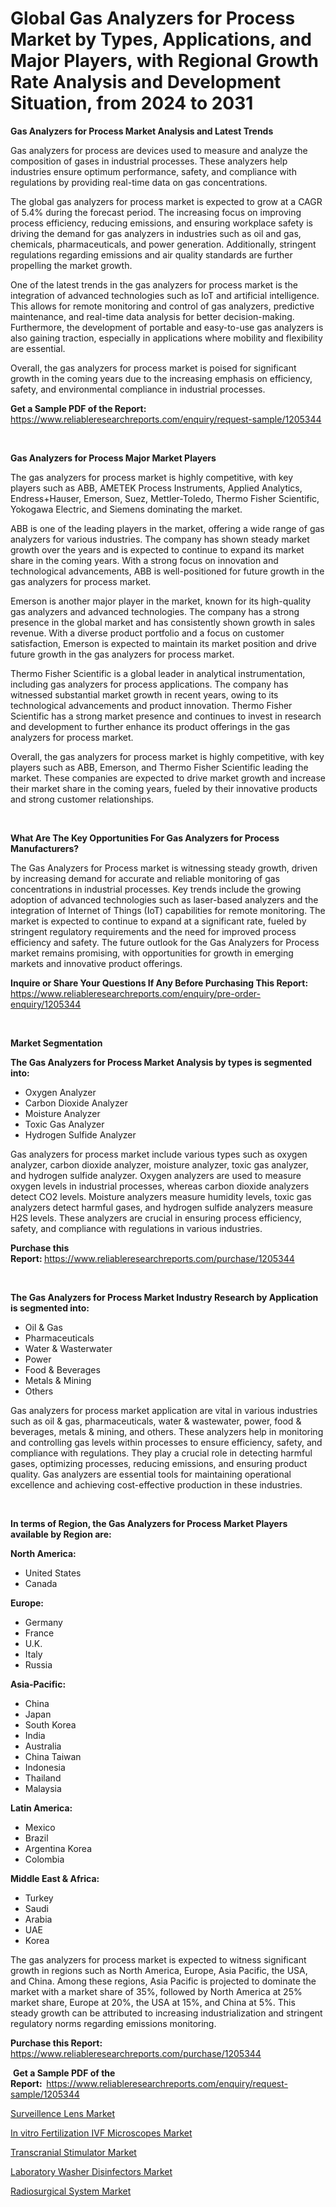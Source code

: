 <p><h1>Global Gas Analyzers for Process Market by Types, Applications, and Major Players, with Regional Growth Rate Analysis and Development Situation, from 2024 to 2031</h1></p><p><strong>Gas Analyzers for Process Market Analysis and Latest Trends</strong></p>
<p><p>Gas analyzers for process are devices used to measure and analyze the composition of gases in industrial processes. These analyzers help industries ensure optimum performance, safety, and compliance with regulations by providing real-time data on gas concentrations.</p><p>The global gas analyzers for process market is expected to grow at a CAGR of 5.4% during the forecast period. The increasing focus on improving process efficiency, reducing emissions, and ensuring workplace safety is driving the demand for gas analyzers in industries such as oil and gas, chemicals, pharmaceuticals, and power generation. Additionally, stringent regulations regarding emissions and air quality standards are further propelling the market growth.</p><p>One of the latest trends in the gas analyzers for process market is the integration of advanced technologies such as IoT and artificial intelligence. This allows for remote monitoring and control of gas analyzers, predictive maintenance, and real-time data analysis for better decision-making. Furthermore, the development of portable and easy-to-use gas analyzers is also gaining traction, especially in applications where mobility and flexibility are essential.</p><p>Overall, the gas analyzers for process market is poised for significant growth in the coming years due to the increasing emphasis on efficiency, safety, and environmental compliance in industrial processes.</p></p>
<p><strong>Get a Sample PDF of the Report:&nbsp;</strong> <a href="https://www.reliableresearchreports.com/enquiry/request-sample/1205344">https://www.reliableresearchreports.com/enquiry/request-sample/1205344</a></p>
<p>&nbsp;</p>
<p><strong>Gas Analyzers for Process Major Market Players</strong></p>
<p><p>The gas analyzers for process market is highly competitive, with key players such as ABB, AMETEK Process Instruments, Applied Analytics, Endress+Hauser, Emerson, Suez, Mettler-Toledo, Thermo Fisher Scientific, Yokogawa Electric, and Siemens dominating the market. </p><p>ABB is one of the leading players in the market, offering a wide range of gas analyzers for various industries. The company has shown steady market growth over the years and is expected to continue to expand its market share in the coming years. With a strong focus on innovation and technological advancements, ABB is well-positioned for future growth in the gas analyzers for process market.</p><p>Emerson is another major player in the market, known for its high-quality gas analyzers and advanced technologies. The company has a strong presence in the global market and has consistently shown growth in sales revenue. With a diverse product portfolio and a focus on customer satisfaction, Emerson is expected to maintain its market position and drive future growth in the gas analyzers for process market.</p><p>Thermo Fisher Scientific is a global leader in analytical instrumentation, including gas analyzers for process applications. The company has witnessed substantial market growth in recent years, owing to its technological advancements and product innovation. Thermo Fisher Scientific has a strong market presence and continues to invest in research and development to further enhance its product offerings in the gas analyzers for process market.</p><p>Overall, the gas analyzers for process market is highly competitive, with key players such as ABB, Emerson, and Thermo Fisher Scientific leading the market. These companies are expected to drive market growth and increase their market share in the coming years, fueled by their innovative products and strong customer relationships.</p></p>
<p>&nbsp;</p>
<p><strong>What Are The Key Opportunities For Gas Analyzers for Process Manufacturers?</strong></p>
<p><p>The Gas Analyzers for Process market is witnessing steady growth, driven by increasing demand for accurate and reliable monitoring of gas concentrations in industrial processes. Key trends include the growing adoption of advanced technologies such as laser-based analyzers and the integration of Internet of Things (IoT) capabilities for remote monitoring. The market is expected to continue to expand at a significant rate, fueled by stringent regulatory requirements and the need for improved process efficiency and safety. The future outlook for the Gas Analyzers for Process market remains promising, with opportunities for growth in emerging markets and innovative product offerings.</p></p>
<p><strong>Inquire or Share Your Questions If Any Before Purchasing This Report:</strong> <a href="https://www.reliableresearchreports.com/enquiry/pre-order-enquiry/1205344">https://www.reliableresearchreports.com/enquiry/pre-order-enquiry/1205344</a></p>
<p>&nbsp;</p>
<p><strong>Market Segmentation</strong></p>
<p><strong>The Gas Analyzers for Process Market Analysis by types is segmented into:</strong></p>
<p><ul><li>Oxygen Analyzer</li><li>Carbon Dioxide Analyzer</li><li>Moisture Analyzer</li><li>Toxic Gas Analyzer</li><li>Hydrogen Sulfide Analyzer</li></ul></p>
<p><p>Gas analyzers for process market include various types such as oxygen analyzer, carbon dioxide analyzer, moisture analyzer, toxic gas analyzer, and hydrogen sulfide analyzer. Oxygen analyzers are used to measure oxygen levels in industrial processes, whereas carbon dioxide analyzers detect CO2 levels. Moisture analyzers measure humidity levels, toxic gas analyzers detect harmful gases, and hydrogen sulfide analyzers measure H2S levels. These analyzers are crucial in ensuring process efficiency, safety, and compliance with regulations in various industries.</p></p>
<p><strong>Purchase this Report:&nbsp;</strong><a href="https://www.reliableresearchreports.com/purchase/1205344">https://www.reliableresearchreports.com/purchase/1205344</a></p>
<p>&nbsp;</p>
<p><strong>The Gas Analyzers for Process Market Industry Research by Application is segmented into:</strong></p>
<p><ul><li>Oil & Gas</li><li>Pharmaceuticals</li><li>Water & Wasterwater</li><li>Power</li><li>Food & Beverages</li><li>Metals & Mining</li><li>Others</li></ul></p>
<p><p>Gas analyzers for process market application are vital in various industries such as oil & gas, pharmaceuticals, water & wastewater, power, food & beverages, metals & mining, and others. These analyzers help in monitoring and controlling gas levels within processes to ensure efficiency, safety, and compliance with regulations. They play a crucial role in detecting harmful gases, optimizing processes, reducing emissions, and ensuring product quality. Gas analyzers are essential tools for maintaining operational excellence and achieving cost-effective production in these industries.</p></p>
<p>&nbsp;</p>
<p><strong>In terms of Region, the Gas Analyzers for Process Market Players available by Region are:</strong></p>
<p>
    <p> <strong> North America: </strong>
        <ul>
            <li>United States</li>
            <li>Canada</li>
        </ul>
        </p> 
    <p> <strong> Europe: </strong>
        <ul>
            <li>Germany</li>
            <li>France</li>
            <li>U.K.</li>
            <li>Italy</li>
            <li>Russia</li>
        </ul>
        </p> 
    <p> <strong> Asia-Pacific: </strong>
        <ul>
            <li>China</li>
            <li>Japan</li>
            <li>South Korea</li>
            <li>India</li>
            <li>Australia</li>
            <li>China Taiwan</li>
            <li>Indonesia</li>
            <li>Thailand</li>
            <li>Malaysia</li>
        </ul>
        </p> 
    <p> <strong> Latin America: </strong>
        <ul>
            <li>Mexico</li>
            <li>Brazil</li>
            <li>Argentina Korea</li>
            <li>Colombia</li>
        </ul>
        </p> 
    <p> <strong> Middle East & Africa: </strong>
        <ul>
            <li>Turkey</li>
            <li>Saudi</li>
            <li>Arabia</li>
            <li>UAE</li>
            <li>Korea</li>
        </ul>
    </p>
    </p>
<p><p>The gas analyzers for process market is expected to witness significant growth in regions such as North America, Europe, Asia Pacific, the USA, and China. Among these regions, Asia Pacific is projected to dominate the market with a market share of 35%, followed by North America at 25% market share, Europe at 20%, the USA at 15%, and China at 5%. This steady growth can be attributed to increasing industrialization and stringent regulatory norms regarding emissions monitoring.</p></p>
<p><strong>Purchase this Report: </strong><a href="https://www.reliableresearchreports.com/purchase/1205344">https://www.reliableresearchreports.com/purchase/1205344</a></p>
<p>&nbsp;<strong>Get a Sample PDF of the Report:&nbsp;&nbsp;</strong><a href="https://www.reliableresearchreports.com/enquiry/request-sample/1205344">https://www.reliableresearchreports.com/enquiry/request-sample/1205344</a></p>
<p><strong></strong></p>
<p><p><a href="https://github.com/brentleyjimmiealvaradoz4l1rea/Market-Research-Report-List-1/blob/main/surveillence-lens-market.md">Surveillence Lens Market</a></p><p><a href="https://medium.com/@tammyfreeman2022/in-vitro-fertilization-ivf-microscopes-market-competitive-analysis-market-trends-and-forecast-to-037ceb8f5c1c">In vitro Fertilization IVF Microscopes Market</a></p><p><a href="https://medium.com/@tammyfreeman2022/transcranial-stimulator-market-share-evolution-and-market-growth-trends-2024-2031-486e87380d60">Transcranial Stimulator Market</a></p><p><a href="https://medium.com/@tammyfreeman2022/laboratory-washer-disinfectors-market-size-and-market-trends-complete-industry-overview-2024-to-95a9a7cc6802">Laboratory Washer Disinfectors Market</a></p><p><a href="https://medium.com/@tammyfreeman2022/radiosurgical-system-market-share-evolution-and-market-growth-trends-2024-2031-90c11fab6351">Radiosurgical System Market</a></p></p>